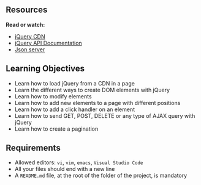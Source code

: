 <div class="panel panel-default" id="project-description">
  <div class="panel-body">
    <p><img src="https://holbertonintranet.s3.amazonaws.com/uploads/medias/2020/3/68c5f95c4e32d808cd79.jpeg?X-Amz-Algorithm=AWS4-HMAC-SHA256&amp;X-Amz-Credential=AKIARDDGGGOU5BHMTQX4%2F20220905%2Fus-east-1%2Fs3%2Faws4_request&amp;X-Amz-Date=20220905T195048Z&amp;X-Amz-Expires=86400&amp;X-Amz-SignedHeaders=host&amp;X-Amz-Signature=9a12877d4f82884e6ad8b5e6e8f820e44c59084b8c565cbc4678eed183feaeb1" alt="" loading="lazy" style=""></p>

<h2>Resources</h2>

<p><strong>Read or watch:</strong></p>

<ul>
<li><a href="/rltoken/hookkuIBbtZcjbWnQycngw" title="jQuery CDN" target="_blank">jQuery CDN</a></li>
<li><a href="/rltoken/EjK8s2oJzo6lMlK99wITJw" title="jQuery API Documentation" target="_blank">jQuery API Documentation</a></li>
<li><a href="/rltoken/lcjmc3fPYeTm47QmbnRs-Q" title="Json server" target="_blank">Json server</a></li>
</ul>

<h2>Learning Objectives</h2>

<ul>
<li>Learn how to load jQuery from a CDN in a page</li>
<li>Learn the different ways to create DOM elements with jQuery</li>
<li>Learn how to modify elements</li>
<li>Learn how to add new elements to a page with different positions</li>
<li>Learn how to add a click handler on an element</li>
<li>Learn how to send GET, POST, DELETE or any type of AJAX query with jQuery</li>
<li>Learn how to create a pagination</li>
</ul>

<h2>Requirements</h2>

<ul>
<li>Allowed editors: <code>vi</code>, <code>vim</code>, <code>emacs</code>, <code>Visual Studio Code</code></li>
<li>All your files should end with a new line</li>
<li>A <code>README.md</code> file, at the root of the folder of the project, is mandatory</li>
</ul>

  </div>
</div>
